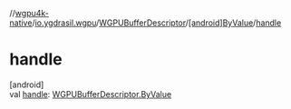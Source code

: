 //[wgpu4k-native](../../../../index.md)/[io.ygdrasil.wgpu](../../index.md)/[WGPUBufferDescriptor](../index.md)/[[android]ByValue](index.md)/[handle](handle.md)

# handle

[android]\
val [handle](handle.md): [WGPUBufferDescriptor.ByValue](../../../io.ygdrasil.wgpu.android/-w-g-p-u-buffer-descriptor/-by-value/index.md)